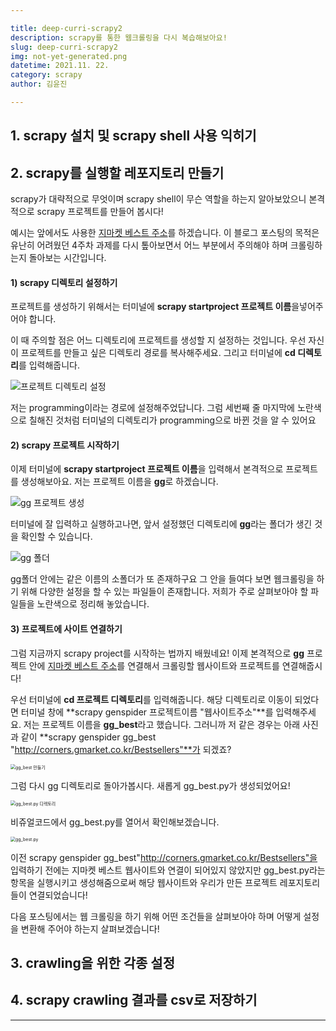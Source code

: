```yaml
---

title: deep-curri-scrapy2
description: scrapy를 통한 웹크롤링을 다시 복습해보아요!
slug: deep-curri-scrapy2
img: not-yet-generated.png
datetime: 2021.11. 22.
category: scrapy 
author: 김윤진

---
```




## 1. scrapy 설치 및 scrapy shell 사용 익히기

## 2. scrapy를 실행할 레포지토리 만들기

scrapy가 대략적으로 무엇이며 scrapy shell이 무슨 역할을 하는지 알아보았으니 본격적으로 scrapy 프로젝트를 만들어 봅시다!

예시는 앞에서도 사용한 [지마켓 베스트 주소](http://corners.gmarket.co.kr/Bestsellers)를 하겠습니다. 이 블로그 포스팅의 목적은 유난히 어려웠던 4주차 과제를 다시 톺아보면서 어느 부분에서 주의해야 하며 크롤링하는지 돌아보는 시간입니다. 

#### 1) scrapy 디렉토리 설정하기

프로젝트를 생성하기 위해서는 터미널에 **scrapy startproject 프로젝트 이름**을넣어주어야 합니다. 

이 때 주의할 점은 어느 디렉토리에 프로젝트를 생성할 지 설정하는 것입니다. 우선 자신이 프로젝트를 만들고 싶은 디렉토리 경로를 복사해주세요. 그리고 터미널에 **cd 디렉토리**를 입력해줍니다. 

![프로젝트 디렉토리 설정](/deep-curri-scrapy2/2.블로그_1.png)

저는 programming이라는 경로에 설정해주었답니다. 그럼 세번째 줄 마지막에 노란색으로 칠해진 것처럼 터미널의 디렉토리가 programming으로 바뀐 것을 알 수 있어요



#### 2) scrapy 프로젝트 시작하기

이제 터미널에 **scrapy startproject 프로젝트 이름**을 입력해서 본격적으로 프로젝트를 생성해보아요. 저는 프로젝트 이름을 **gg**로 하겠습니다.

![gg 프로젝트 생성](/deep-curri-scrapy2/2.블로그_2.png)

터미널에 잘 입력하고 실행하고나면, 앞서 설정했던 디렉토리에 **gg**라는 폴더가 생긴 것을 확인할 수 있습니다.

![gg 폴더](/deep-curri-scrapy2/2.블로그_3.png)

gg폴더 안에는 같은 이름의 소폴더가 또 존재하구요 그 안을 들여다 보면 웹크롤링을 하기 위해 다양한 설정을 할 수 있는 파일들이 존재합니다. 저희가 주로 살펴보아야 할 파일들을 노란색으로 정리해 놓았습니다. 

#### 3) 프로젝트에 사이트 연결하기

그럼 지금까지 scrapy project를 시작하는 법까지 배웠네요! 이제 본격적으로 **gg** 프로젝트 안에 [지마켓 베스트 주소](http://corners.gmarket.co.kr/Bestsellers)를 연결해서 크롤링할 웹사이트와 프로젝트를 연결해줍시다! 

우선 터미널에 **cd 프로젝트 디렉토리**를 입력해줍니다. 해당 디렉토리로 이동이 되었다면 터미널 창에 **scrapy genspider 프로젝트이름 "웹사이트주소"**를 입력해주세요. 저는 프로젝트 이름을 **gg_best**라고 했습니다. 그러니까 저 같은 경우는 아래 사진과 같이 **scrapy genspider gg_best "http://corners.gmarket.co.kr/Bestsellers"**가 되겠죠?

<img src="/deep-curri-scrapy2/2.블로그_4.png" alt="gg_best 만들기" style="zoom:50%;" />

그럼 다시 gg 디렉토리로 돌아가봅시다. 새롭게 gg_best.py가 생성되었어요!

<img src="/deep-curri-scrapy2/2.블로그_5.png" alt="gg_best.py 디렉토리" style="zoom:50%;" />

비쥬얼코드에서 gg_best.py를 열어서 확인해보겠습니다. 

<img src="/deep-curri-scrapy2/2.블로그_6.png" alt="gg_best.py" style="zoom:50%;" />

이전 scrapy genspider gg_best"http://corners.gmarket.co.kr/Bestsellers"을 입력하기 전에는 지마켓 베스트 웹사이트와 연결이 되어있지 않았지만 gg_best.py라는 항목을 실행시키고 생성해줌으로써 해당 웹사이트와 우리가 만든 프로젝트 레포지토리들이 연결되었습니다! 

다음 포스팅에서는 웹 크롤링을 하기 위해 어떤 조건들을 살펴보아야 하며 어떻게 설정을 변환해 주어야 하는지 살펴보겠습니다!

## 3. crawling을 위한 각종 설정

## 4. scrapy crawling 결과를 csv로 저장하기



***

